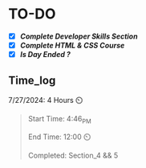 # TO-DO

- [x] **_Complete Developer Skills Section_**
- [x] **_Complete HTML & CSS Course_**
- [x] **_Is Day Ended ?_**

## Time_log

7/27/2024: 4 Hours ⏲️

> Start Time: 4:46<sub>PM</sub>
>
> End Time: 12:00 ⏲️
>
> Completed: Section_4 && 5
